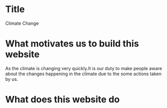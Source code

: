 # Title
Climate Change

# What motivates us to build this website
As the climate is changing very quickly.It is our duty to make people aware about the changes happening in the climate due to the some actions taken by us.

# What does this website do
